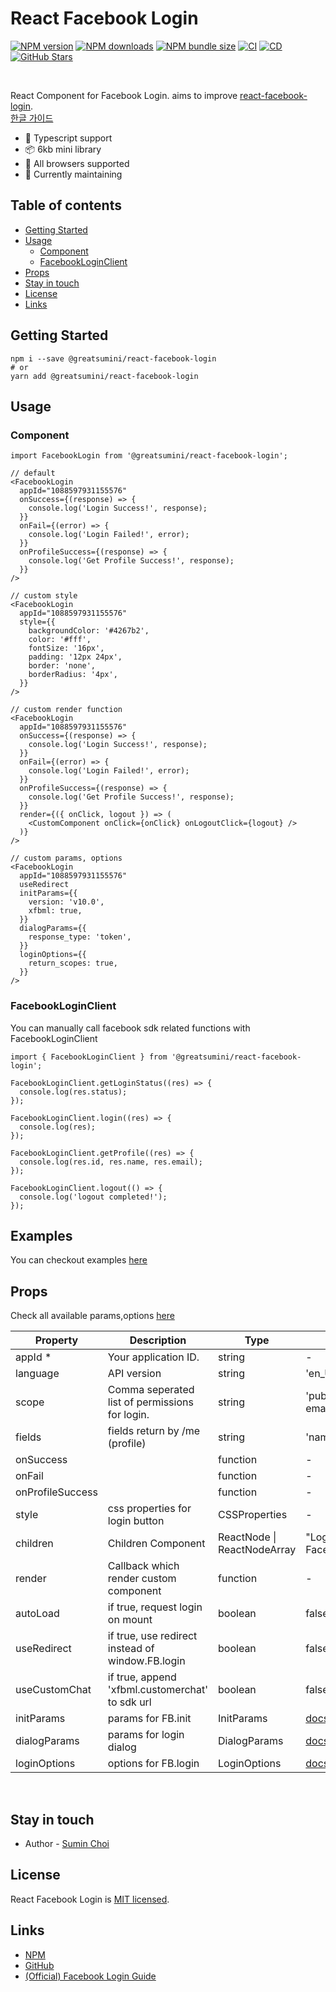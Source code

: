 # React Facebook Login

[![NPM version](https://img.shields.io/npm/v/@greatsumini/react-facebook-login)](https://www.npmjs.com/package/@greatsumini/react-facebook-login)
[![NPM downloads](https://img.shields.io/npm/dm/@greatsumini/react-facebook-login)](https://www.npmjs.com/package/@greatsumini/react-facebook-login)
[![NPM bundle size](https://img.shields.io/bundlephobia/min/@greatsumini/react-facebook-login)](https://www.npmjs.com/package/@greatsumini/react-facebook-login)
[![CI](https://img.shields.io/github/workflow/status/greatSumini/react-facebook-login/CI?label=CI)](https://github.com/greatSumini/react-facebook-login/actions/workflows/ci.yml)
[![CD](https://img.shields.io/github/workflow/status/greatSumini/react-facebook-login/CD?label=CD)](https://github.com/greatSumini/react-facebook-login/actions/workflows/cd.yml)
[![GitHub Stars](https://img.shields.io/github/stars/greatSumini/react-facebook-login?style=social)](https://github.com/greatSumini/react-facebook-login)

<br/>

React Component for Facebook Login. aims to improve [react-facebook-login](https://github.com/keppelen/react-facebook-login).<br/>
[한글 가이드](https://sumini.dev/guide/016-react-facebook-login/)

- 💙 Typescript support
- 📦 6kb mini library
- 👫 All browsers supported
- 🏃 Currently maintaining

## Table of contents

- [Getting Started](#getting-started)
- [Usage](#usage)
  - [Component](#component)
  - [FacebookLoginClient](#facebookloginclient)
- [Props](#props)
- [Stay in touch](#stay-in-touch)
- [License](#license)
- [Links](#links)

## Getting Started

```shell
npm i --save @greatsumini/react-facebook-login
# or
yarn add @greatsumini/react-facebook-login
```

## Usage

### Component

```tsx
import FacebookLogin from '@greatsumini/react-facebook-login';

// default
<FacebookLogin
  appId="1088597931155576"
  onSuccess={(response) => {
    console.log('Login Success!', response);
  }}
  onFail={(error) => {
    console.log('Login Failed!', error);
  }}
  onProfileSuccess={(response) => {
    console.log('Get Profile Success!', response);
  }}
/>

// custom style
<FacebookLogin
  appId="1088597931155576"
  style={{
    backgroundColor: '#4267b2',
    color: '#fff',
    fontSize: '16px',
    padding: '12px 24px',
    border: 'none',
    borderRadius: '4px',
  }}
/>

// custom render function
<FacebookLogin
  appId="1088597931155576"
  onSuccess={(response) => {
    console.log('Login Success!', response);
  }}
  onFail={(error) => {
    console.log('Login Failed!', error);
  }}
  onProfileSuccess={(response) => {
    console.log('Get Profile Success!', response);
  }}
  render={({ onClick, logout }) => (
    <CustomComponent onClick={onClick} onLogoutClick={logout} />
  )}
/>

// custom params, options
<FacebookLogin
  appId="1088597931155576"
  useRedirect
  initParams={{
    version: 'v10.0',
    xfbml: true,
  }}
  dialogParams={{
    response_type: 'token',
  }}
  loginOptions={{
    return_scopes: true,
  }}
/>
```

### FacebookLoginClient

You can manually call facebook sdk related functions with FacebookLoginClient

```tsx
import { FacebookLoginClient } from '@greatsumini/react-facebook-login';

FacebookLoginClient.getLoginStatus((res) => {
  console.log(res.status);
});

FacebookLoginClient.login((res) => {
  console.log(res);
});

FacebookLoginClient.getProfile((res) => {
  console.log(res.id, res.name, res.email);
});

FacebookLoginClient.logout(() => {
  console.log('logout completed!');
});
```

## Examples

You can checkout examples [here](./examples)

## Props

Check all available params,options [here](./docs/params.md)

| Property         | Description                                      | Type                        | Default                  |
| ---------------- | ------------------------------------------------ | --------------------------- | ------------------------ |
| appId \*         | Your application ID.                             | string                      | -                        |
| language         | API version                                      | string                      | 'en_US'                  |
| scope            | Comma seperated list of permissions for login.   | string                      | 'public_profile, email'  |
| fields           | fields return by /me (profile)                   | string                      | 'name,email,picture'     |
| onSuccess        |                                                  | function                    | -                        |
| onFail           |                                                  | function                    | -                        |
| onProfileSuccess |                                                  | function                    | -                        |
| style            | css properties for login button                  | CSSProperties               | -                        |
| children         | Children Component                               | ReactNode \| ReactNodeArray | "Login with Facebook"    |
| render           | Callback which render custom component           | function                    | -                        |
| autoLoad         | if true, request login on mount                  | boolean                     | false                    |
| useRedirect      | if true, use redirect instead of window.FB.login | boolean                     | false                    |
| useCustomChat    | if true, append 'xfbml.customerchat' to sdk url  | boolean                     | false                    |
| initParams       | params for FB.init                               | InitParams                  | [docs](./docs/params.md) |
| dialogParams     | params for login dialog                          | DialogParams                | [docs](./docs/params.md) |
| loginOptions     | options for FB.login                             | LoginOptions                | [docs](./docs/params.md) |

<br/>

## Stay in touch

- Author - [Sumin Choi](https://sumini.dev)

## License

React Facebook Login is [MIT licensed](./LICENSE).

## Links

- [NPM](https://www.npmjs.com/package/@greatsumini/react-facebook-login)
- [GitHub](https://github.com/greatSumini/react-facebook-login)
- [(Official) Facebook Login Guide](https://developers.facebook.com/docs/facebook-login/web)
